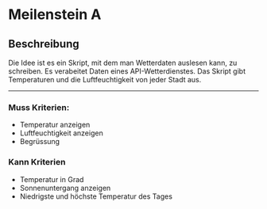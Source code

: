 # Meilenstein A


## Beschreibung

Die Idee ist es ein Skript, mit dem man Wetterdaten auslesen kann, zu schreiben. Es verabeitet Daten eines API-Wetterdienstes. Das Skript gibt Temperaturen und die Luftfeuchtigkeit von jeder Stadt aus.

------------------------------

### Muss Kriterien:

- Temperatur anzeigen
- Luftfeuchtigkeit anzeigen
- Begrüssung

### Kann Kriterien

- Temperatur in Grad
- Sonnenuntergang anzeigen
- Niedrigste und höchste Temperatur des Tages
